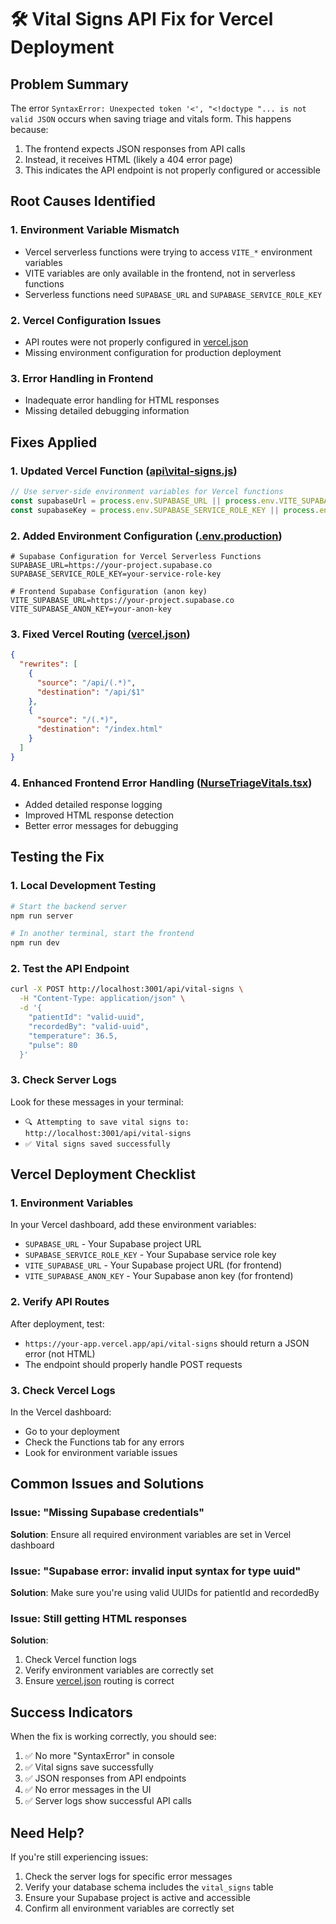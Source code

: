 # 🛠️ Vital Signs API Fix for Vercel Deployment

## Problem Summary

The error `SyntaxError: Unexpected token '<', "<!doctype "... is not valid JSON` occurs when saving triage and vitals form. This happens because:

1. The frontend expects JSON responses from API calls
2. Instead, it receives HTML (likely a 404 error page)
3. This indicates the API endpoint is not properly configured or accessible

## Root Causes Identified

### 1. Environment Variable Mismatch
- Vercel serverless functions were trying to access `VITE_*` environment variables
- VITE variables are only available in the frontend, not in serverless functions
- Serverless functions need `SUPABASE_URL` and `SUPABASE_SERVICE_ROLE_KEY`

### 2. Vercel Configuration Issues
- API routes were not properly configured in [vercel.json](file:///G:/DEV/alfa-ms-new-main/vercel.json)
- Missing environment configuration for production deployment

### 3. Error Handling in Frontend
- Inadequate error handling for HTML responses
- Missing detailed debugging information

## Fixes Applied

### 1. Updated Vercel Function ([api\vital-signs.js](file:///G:/DEV/alfa-ms-new-main/api/vital-signs.js))
```javascript
// Use server-side environment variables for Vercel functions
const supabaseUrl = process.env.SUPABASE_URL || process.env.VITE_SUPABASE_URL;
const supabaseKey = process.env.SUPABASE_SERVICE_ROLE_KEY || process.env.VITE_SUPABASE_SERVICE_ROLE_KEY || process.env.VITE_SUPABASE_ANON_KEY;
```

### 2. Added Environment Configuration ([.env.production](file:///G:/DEV/alfa-ms-new-main/.env.production))
```
# Supabase Configuration for Vercel Serverless Functions
SUPABASE_URL=https://your-project.supabase.co
SUPABASE_SERVICE_ROLE_KEY=your-service-role-key

# Frontend Supabase Configuration (anon key)
VITE_SUPABASE_URL=https://your-project.supabase.co
VITE_SUPABASE_ANON_KEY=your-anon-key
```

### 3. Fixed Vercel Routing ([vercel.json](file:///G:/DEV/alfa-ms-new-main/vercel.json))
```json
{
  "rewrites": [
    {
      "source": "/api/(.*)",
      "destination": "/api/$1"
    },
    {
      "source": "/(.*)",
      "destination": "/index.html"
    }
  ]
}
```

### 4. Enhanced Frontend Error Handling ([NurseTriageVitals.tsx](file:///G:/DEV/alfa-ms-new-main/src/components/Nurse/NurseTriageVitals.tsx))
- Added detailed response logging
- Improved HTML response detection
- Better error messages for debugging

## Testing the Fix

### 1. Local Development Testing
```bash
# Start the backend server
npm run server

# In another terminal, start the frontend
npm run dev
```

### 2. Test the API Endpoint
```bash
curl -X POST http://localhost:3001/api/vital-signs \
  -H "Content-Type: application/json" \
  -d '{
    "patientId": "valid-uuid",
    "recordedBy": "valid-uuid",
    "temperature": 36.5,
    "pulse": 80
  }'
```

### 3. Check Server Logs
Look for these messages in your terminal:
- `🔍 Attempting to save vital signs to: http://localhost:3001/api/vital-signs`
- `✅ Vital signs saved successfully`

## Vercel Deployment Checklist

### 1. Environment Variables
In your Vercel dashboard, add these environment variables:
- `SUPABASE_URL` - Your Supabase project URL
- `SUPABASE_SERVICE_ROLE_KEY` - Your Supabase service role key
- `VITE_SUPABASE_URL` - Your Supabase project URL (for frontend)
- `VITE_SUPABASE_ANON_KEY` - Your Supabase anon key (for frontend)

### 2. Verify API Routes
After deployment, test:
- `https://your-app.vercel.app/api/vital-signs` should return a JSON error (not HTML)
- The endpoint should properly handle POST requests

### 3. Check Vercel Logs
In the Vercel dashboard:
- Go to your deployment
- Check the Functions tab for any errors
- Look for environment variable issues

## Common Issues and Solutions

### Issue: "Missing Supabase credentials"
**Solution**: Ensure all required environment variables are set in Vercel dashboard

### Issue: "Supabase error: invalid input syntax for type uuid"
**Solution**: Make sure you're using valid UUIDs for patientId and recordedBy

### Issue: Still getting HTML responses
**Solution**: 
1. Check Vercel function logs
2. Verify environment variables are correctly set
3. Ensure [vercel.json](file:///G:/DEV/alfa-ms-new-main/vercel.json) routing is correct

## Success Indicators

When the fix is working correctly, you should see:
1. ✅ No more "SyntaxError" in console
2. ✅ Vital signs save successfully
3. ✅ JSON responses from API endpoints
4. ✅ No error messages in the UI
5. ✅ Server logs show successful API calls

## Need Help?

If you're still experiencing issues:
1. Check the server logs for specific error messages
2. Verify your database schema includes the `vital_signs` table
3. Ensure your Supabase project is active and accessible
4. Confirm all environment variables are correctly set